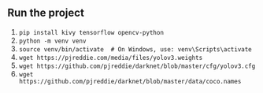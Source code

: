 ## Run the project
1. `pip install kivy tensorflow opencv-python`
2. `python -m venv venv`
3. `source venv/bin/activate  # On Windows, use: venv\Scripts\activate`
4. `wget https://pjreddie.com/media/files/yolov3.weights`
5. `wget https://github.com/pjreddie/darknet/blob/master/cfg/yolov3.cfg`
6. `wget https://github.com/pjreddie/darknet/blob/master/data/coco.names`